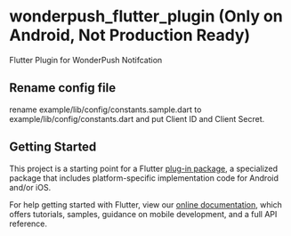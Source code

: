 # wonderpush_flutter_plugin (Only on Android, Not Production Ready)

Flutter Plugin for WonderPush Notifcation

## Rename config file 

rename example/lib/config/constants.sample.dart  to example/lib/config/constants.dart and put Client ID and Client Secret.

## Getting Started


This project is a starting point for a Flutter
[plug-in package](https://flutter.dev/developing-packages/),
a specialized package that includes platform-specific implementation code for
Android and/or iOS.

For help getting started with Flutter, view our 
[online documentation](https://flutter.dev/docs), which offers tutorials, 
samples, guidance on mobile development, and a full API reference.
